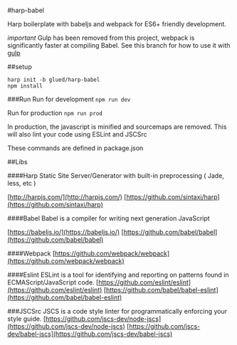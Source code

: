 #harp-babel

Harp boilerplate with babeljs and webpack for ES6+ friendly development.

*important*
Gulp has been removed from this project, webpack is significantly faster at compiling Babel.
See this branch for how to use it with [gulp](https://github.com/glued/harp-babel/tree/babel-gulp-v6)

##setup

	harp init -b glued/harp-babel
	npm install

###Run
Run for development
`npm run dev`

Run for production
`npm run prod`

In production, the javascript is minified and sourcemaps are removed.
This will also lint your code using ESLint and JSCSrc


These commands are defined in package.json

##Libs

####Harp
Static Site Server/Generator with built-in preprocessing ( Jade, less, etc )

[http://harpjs.com/](http://harpjs.com/)
[https://github.com/sintaxi/harp](https://github.com/sintaxi/harp)

####Babel
Babel is a compiler for writing next generation JavaScript

[https://babeljs.io/](https://babeljs.io/)
[https://github.com/babel/babel](https://github.com/babel/babel)

####Webpack
[https://github.com/webpack/webpack](https://github.com/webpack/webpack)

####Eslint
ESLint is a tool for identifying and reporting on patterns found in ECMAScript/JavaScript code.
[https://github.com/eslint/eslint](https://github.com/eslint/eslint)
[https://github.com/babel/babel-eslint](https://github.com/babel/babel-eslint)

###JSCSrc
JSCS is a code style linter for programmatically enforcing your style guide.
[https://github.com/jscs-dev/node-jscs](https://github.com/jscs-dev/node-jscs)
[https://github.com/jscs-dev/babel-jscs](https://github.com/jscs-dev/babel-jscs)

